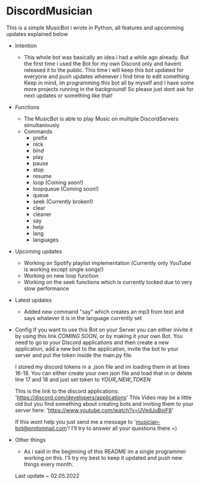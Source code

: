 # DiscordMusician
This is a simple MusicBot i wrote in Python, all features and upcomming updates explained below 

 - Intention
   -  This whole bot was basically an idea i had a while ago already.
      But the first time i used the Bot for my own Discord only and havent released it to the public.
      This time i will keep this bot updated for everyone and push updates whenever i find time to edit something.
      Keep in mind, im programming this bot all by myself and I have some more projects running in the background!
      So please just dont ask for next updates or something like that!
 

 - Functions
    - The MusicBot is able to play Music on multiple DiscordServers simultaniously
    - Commands
      -  prefix
      -  nick
      -  bind
      -  play
      -  pause
      -  stop
      -  resume
      -  loop (Coming soon!)
      -  loopqueue (Coming soon!)
      -  queue
      -  seek (Currently broken!)
      -  clear
      -  cleaner
      -  say
      -  help
      -  lang
      -  languages


-  Upcoming updates
   -  Working on Spotify playlist implementation (Currently only YouTube is working except single songs!)
   -  Working on new loop function
   -  Working on the seek functions which is currently locked due to very slow performance

-  Latest updates
   - Added new command "say" which creates an mp3 from text and says whatever it is
     in the language currently set

-  Config
      If you want to use this Bot on your Server you can either inivite it by using this link *COMING SOON*,
      or by making it your own Bot. You need to go to your Discord applications and then create a new application, add
      a new bot to the application, invite the bot to your server and put the token inside the main.py file.
      
      I stored my discord tokens in a .json file and im loading them in at lines 16-18.
      You can either create your own json file and load that in or delete
      line 17 and 18 and just set token to *YOUR_NEW_TOKEN*

      This is the link to the discord applications: 'https://discord.com/developers/applications'
      This Video may be a little old but you find something about creating bots and inviting them to your server here: 'https://www.youtube.com/watch?v=UVedJuBojF8'

      If this wont help you just send me a message to 'musician-bot@protonmail.com'!
      I'll try to answer all your questions there =)


-  Other things
   -  As i said in the beginning of this README im a single programmer working on this.
      I'll try my best to keep it updated and push new things every month.

   Last update ~ 02.05.2022

